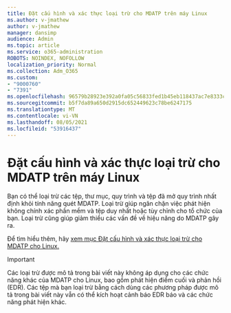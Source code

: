 ```yaml
---
title: Đặt cấu hình và xác thực loại trừ cho MDATP trên máy Linux
ms.author: v-jmathew
author: v-jmathew
manager: dansimp
audience: Admin
ms.topic: article
ms.service: o365-administration
ROBOTS: NOINDEX, NOFOLLOW
localization_priority: Normal
ms.collection: Adm_O365
ms.custom:
- "9000760"
- "7391"
ms.openlocfilehash: 96579b28923e392a0fa05c56833fed1b45eb118437ac7e8333c610ed69126f8e
ms.sourcegitcommit: b5f7da89a650d2915dc652449623c78be6247175
ms.translationtype: MT
ms.contentlocale: vi-VN
ms.lasthandoff: 08/05/2021
ms.locfileid: "53916437"
---
```

# <a name="configure-and-validate-exclusions-for-mdatp-on-a-linux-machine"></a>Đặt cấu hình và xác thực loại trừ cho MDATP trên máy Linux

Bạn có thể loại trừ các tệp, thư mục, quy trình và tệp đã mở quy trình nhất định khỏi tính năng quét MDATP. Loại trừ giúp ngăn chặn việc phát hiện không chính xác phần mềm và tệp duy nhất hoặc tùy chỉnh cho tổ chức của bạn. Loại trừ cũng giúp giảm thiểu các vấn đề về hiệu năng do MDATP gây ra.

Để tìm hiểu thêm, hãy [xem mục Đặt cấu hình và xác thực loại trừ cho MDATP cho Linux.](https://go.microsoft.com/fwlink/?linkid=2144517)

> [!IMPORTANT]
> Các loại trừ được mô tả trong bài viết này không áp dụng cho các chức năng khác của MDATP cho Linux, bao gồm phát hiện điểm cuối và phản hồi (EDR). Các tệp mà bạn loại trừ bằng cách dùng các phương pháp được mô tả trong bài viết này vẫn có thể kích hoạt cảnh báo EDR báo và các chức năng phát hiện khác.
